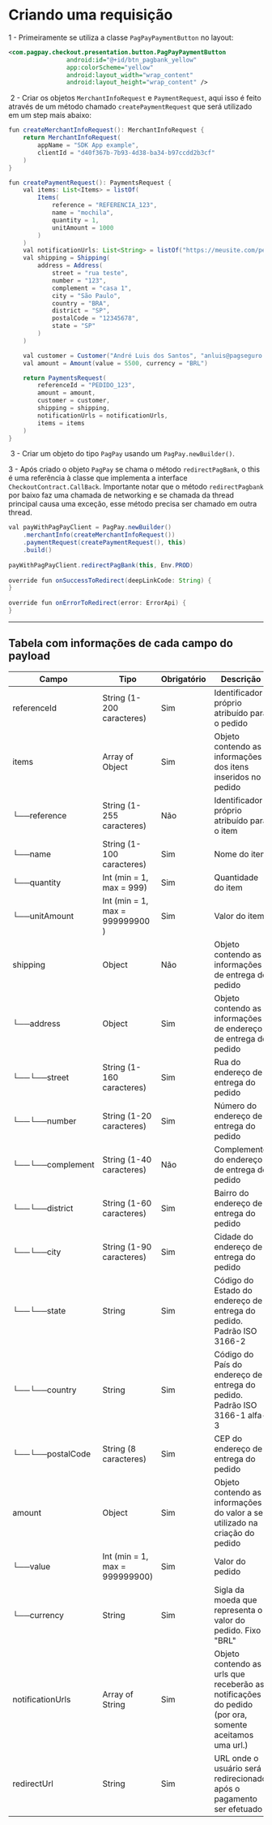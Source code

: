 # Criando uma requisição

1 - Primeiramente se utiliza a classe `PagPayPaymentButton` no layout:

```xml
<com.pagpay.checkout.presentation.button.PagPayPaymentButton
                android:id="@+id/btn_pagbank_yellow"
                app:colorScheme="yellow"
                android:layout_width="wrap_content"
                android:layout_height="wrap_content" />
```
​​
2 - Criar os objetos `MerchantInfoRequest` e `PaymentRequest`, aqui isso é feito através de um método chamado `createPaymentRequest` que será utilizado em um step mais abaixo:

```java
fun createMerchantInfoRequest(): MerchantInfoRequest {
    return MerchantInfoRequest(
        appName = "SDK App example",
        clientId = "d40f367b-7b93-4d38-ba34-b97ccdd2b3cf"
    )
}

fun createPaymentRequest(): PaymentsRequest {
    val items: List<Items> = listOf(
        Items(
            reference = "REFERENCIA_123",
            name = "mochila",
            quantity = 1,
            unitAmount = 1000
        )
    )
    val notificationUrls: List<String> = listOf("https://meusite.com/pedidos/pagamentos")
    val shipping = Shipping(
        address = Address(
            street = "rua teste",
            number = "123",
            complement = "casa 1",
            city = "São Paulo",
            country = "BRA",
            district = "SP",
            postalCode = "12345678",
            state = "SP"
        )
    )

    val customer = Customer("André Luis dos Santos", "anluis@pagseguro.com", "32685508600")
    val amount = Amount(value = 5500, currency = "BRL")

    return PaymentsRequest(
        referenceId = "PEDIDO_123",
        amount = amount,
        customer = customer,
        shipping = shipping,
        notificationUrls = notificationUrls,
        items = items
    )
}
```
​
3 - Criar um objeto do tipo `PagPay` usando um `PagPay.newBuilder()`.

3 - Após criado o objeto `PagPay` se chama o método `redirectPagBank`, o this é uma referência à classe que implementa a interface `CheckoutContract.CallBack`. Importante notar que o método `redirectPagbank` por baixo faz uma chamada de networking e se chamada da thread principal causa uma exceção, esse método precisa ser chamado em outra thread.

```java
val payWithPagPayClient = PagPay.newBuilder()
    .merchantInfo(createMerchantInfoRequest())
    .paymentRequest(createPaymentRequest(), this)
    .build()
​
payWithPagPayClient.redirectPagBank(this, Env.PROD)
​
override fun onSuccessToRedirect(deepLinkCode: String) {
}
​
override fun onErrorToRedirect(error: ErrorApi) {
}
```


---

## Tabela com informações de cada campo do payload


|      Campo          |              Tipo               | Obrigatório |                                               Descrição                                               |
|---------------------|---------------------------------|-------------|-------------------------------------------------------------------------------------------------------|
|   referenceId       |    String (1-200 caracteres)    |     Sim     |                             Identificador próprio atribuído para o pedido                             |
|   items             |    Array of Object              |     Sim     |                      Objeto contendo as informações dos itens inseridos no pedido                     |
|   └──reference      |    String (1-255 caracteres)    |     Não     |                             Identificador próprio atribuído para o item                               |
|   └──name           |    String (1-100  caracteres)   |     Sim     |                                             Nome do item                                              |
|   └──quantity       |    Int (min = 1, max = 999)     |     Sim     |                                          Quantidade do item                                           |
|   └──unitAmount     | Int (min = 1, max = 999999900 ) |     Sim     |                                             Valor do item                                             |
|   shipping          |             Object              |     Não     |                         Objeto contendo as informações de entrega do pedido                           |
|    └──address       |             Object              |     Sim     |                    Objeto contendo as informações de endereço de entrega do pedido                    |
|    └──└──street     |    String (1-160 caracteres)    |     Sim     |                                 Rua do endereço de entrega do pedido                                  |
|    └──└──number     |    String (1-20 caracteres)     |     Sim     |                                Número do endereço de entrega do pedido                                |
|    └──└──complement |    String (1-40 caracteres)     |     Não     |                             Complemento do endereço de entrega do pedido                              |
|    └──└──district   |    String (1-60 caracteres)     |     Sim     |                                Bairro do endereço de entrega do pedido                                |
|    └──└──city       |    String (1-90 caracteres)     |     Sim     |                                Cidade do endereço de entrega do pedido                                |
|    └──└──state      |             String              |     Sim     |                 Código do Estado do endereço de entrega do pedido. Padrão ISO 3166-2                  |
|    └──└──country    |             String              |     Sim     |               Código do País do endereço de entrega do pedido. Padrão ISO 3166-1 alfa-3               |
|    └──└──postalCode |      String (8 caracteres)      |     Sim     |                                 CEP do endereço de entrega do pedido                                  |
|    amount           |             Object              |     Sim     |             Objeto contendo as informações do valor a ser utilizado na criação do pedido              |
|     └──value        | Int (min = 1, max = 999999900)  |     Sim     |                                            Valor do pedido                                            |
|     └──currency     |             String              |     Sim     |                      Sigla da moeda que representa o valor do pedido. Fixo "BRL"                      |
|    notificationUrls |         Array of String         |     Sim     | Objeto contendo as urls que receberão as notificações do pedido (por ora, somente aceitamos uma url.) |
|    redirectUrl      |             String              |     Sim     | URL onde o usuário será redirecionado após o pagamento ser efetuado |